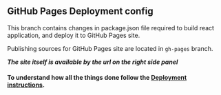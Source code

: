 ## GitHub Pages Deployment config

This branch contains changes in package.json file required to build react application, and deploy it to GitHub Pages site.

Publishing sources for GitHub Pages site are located in `gh-pages` branch.

***The site itself is available by the url on the right side panel***

#### To understand how all the things done follow the [Deployment instructions](https://create-react-app.dev/docs/deployment/#github-pages).
